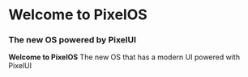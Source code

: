 # Welcome to PixelOS
### The new OS powered by PixelUI

**Welcome to PixelOS**
The new OS that has a modern UI powered with PixelUI
